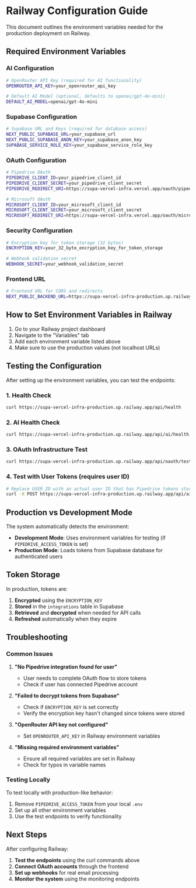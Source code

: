 # Railway Configuration Guide

This document outlines the environment variables needed for the production deployment on Railway.

## Required Environment Variables

### AI Configuration
```bash
# OpenRouter API Key (required for AI functionality)
OPENROUTER_API_KEY=your_openrouter_api_key

# Default AI Model (optional, defaults to openai/gpt-4o-mini)
DEFAULT_AI_MODEL=openai/gpt-4o-mini
```

### Supabase Configuration
```bash
# Supabase URL and Keys (required for database access)
NEXT_PUBLIC_SUPABASE_URL=your_supabase_url
NEXT_PUBLIC_SUPABASE_ANON_KEY=your_supabase_anon_key
SUPABASE_SERVICE_ROLE_KEY=your_supabase_service_role_key
```

### OAuth Configuration
```bash
# Pipedrive OAuth
PIPEDRIVE_CLIENT_ID=your_pipedrive_client_id
PIPEDRIVE_CLIENT_SECRET=your_pipedrive_client_secret
PIPEDRIVE_REDIRECT_URI=https://supa-vercel-infra.vercel.app/oauth/pipedrive/callback

# Microsoft OAuth
MICROSOFT_CLIENT_ID=your_microsoft_client_id
MICROSOFT_CLIENT_SECRET=your_microsoft_client_secret
MICROSOFT_REDIRECT_URI=https://supa-vercel-infra.vercel.app/oauth/microsoft/callback
```

### Security Configuration
```bash
# Encryption key for token storage (32 bytes)
ENCRYPTION_KEY=your_32_byte_encryption_key_for_token_storage

# Webhook validation secret
WEBHOOK_SECRET=your_webhook_validation_secret
```

### Frontend URL
```bash
# Frontend URL for CORS and redirects
NEXT_PUBLIC_BACKEND_URL=https://supa-vercel-infra-production.up.railway.app
```

## How to Set Environment Variables in Railway

1. Go to your Railway project dashboard
2. Navigate to the "Variables" tab
3. Add each environment variable listed above
4. Make sure to use the production values (not localhost URLs)

## Testing the Configuration

After setting up the environment variables, you can test the endpoints:

### 1. Health Check
```bash
curl https://supa-vercel-infra-production.up.railway.app/api/health
```

### 2. AI Health Check
```bash
curl https://supa-vercel-infra-production.up.railway.app/api/ai/health
```

### 3. OAuth Infrastructure Test
```bash
curl https://supa-vercel-infra-production.up.railway.app/api/oauth/test
```

### 4. Test with User Tokens (requires user ID)
```bash
# Replace USER_ID with an actual user ID that has Pipedrive tokens stored
curl -X POST https://supa-vercel-infra-production.up.railway.app/api/ai/test-with-user-tokens/USER_ID
```

## Production vs Development Mode

The system automatically detects the environment:

- **Development Mode**: Uses environment variables for testing (if `PIPEDRIVE_ACCESS_TOKEN` is set)
- **Production Mode**: Loads tokens from Supabase database for authenticated users

## Token Storage

In production, tokens are:
1. **Encrypted** using the `ENCRYPTION_KEY`
2. **Stored** in the `integrations` table in Supabase
3. **Retrieved** and **decrypted** when needed for API calls
4. **Refreshed** automatically when they expire

## Troubleshooting

### Common Issues

1. **"No Pipedrive integration found for user"**
   - User needs to complete OAuth flow to store tokens
   - Check if user has connected Pipedrive account

2. **"Failed to decrypt tokens from Supabase"**
   - Check if `ENCRYPTION_KEY` is set correctly
   - Verify the encryption key hasn't changed since tokens were stored

3. **"OpenRouter API key not configured"**
   - Set `OPENROUTER_API_KEY` in Railway environment variables

4. **"Missing required environment variables"**
   - Ensure all required variables are set in Railway
   - Check for typos in variable names

### Testing Locally

To test locally with production-like behavior:

1. Remove `PIPEDRIVE_ACCESS_TOKEN` from your local `.env`
2. Set up all other environment variables
3. Use the test endpoints to verify functionality

## Next Steps

After configuring Railway:

1. **Test the endpoints** using the curl commands above
2. **Connect OAuth accounts** through the frontend
3. **Set up webhooks** for real email processing
4. **Monitor the system** using the monitoring endpoints 